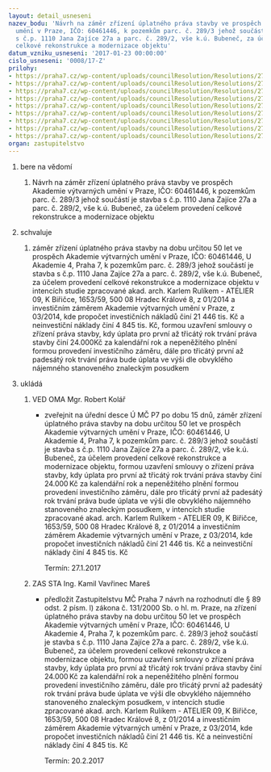 ```yaml
---
layout: detail_usneseni
nazev_bodu: 'Návrh na záměr zřízení úplatného práva stavby ve prospěch Akademie výtvarných
  umění v Praze, IČO: 60461446, k pozemkům parc. č. 289/3 jehož součástí je stavba
  s č.p. 1110 Jana Zajíce 27a a parc. č. 289/2, vše k.ú. Bubeneč, za účelem provedení
  celkové rekonstrukce a modernizace objektu'
datum_vzniku_usneseni: '2017-01-23 00:00:00'
cislo_usneseni: '0008/17-Z'
prilohy:
- https://praha7.cz/wp-content/uploads/councilResolution/Resolutions/27282/export/01DZ_AVU2017Z~158822.docx
- https://praha7.cz/wp-content/uploads/councilResolution/Resolutions/27282/export/02_AVU2017Z~158821.pdf
- https://praha7.cz/wp-content/uploads/councilResolution/Resolutions/27282/export/03_AVU2017Z~158820.pdf
- https://praha7.cz/wp-content/uploads/councilResolution/Resolutions/27282/export/04_AVU2017Z~158819.pdf
- https://praha7.cz/wp-content/uploads/councilResolution/Resolutions/27282/export/05_AVU2017Z~158818.pdf
- https://praha7.cz/wp-content/uploads/councilResolution/Resolutions/27282/export/06_AVU2017Z~158817.pdf
- https://praha7.cz/wp-content/uploads/councilResolution/Resolutions/27282/export/170113SML_20170106_final~158816.docx
- https://praha7.cz/wp-content/uploads/councilResolution/Resolutions/27282/export/08_AVU2017Z~158815.pdf
- https://praha7.cz/wp-content/uploads/councilResolution/Resolutions/27282/export/export~301393.pdf
organ: zastupitelstvo
---
```

<ol id="urzList" class="urzList_view"><li id="" class="urzClass1"><span name="1">bere na vědomí</span><ol class="urzOlClass"><li style="text-align: left;" id="" class="urzClass2"><span><p>Návrh na záměr zřízení úplatného práva stavby&nbsp;ve prospěch Akademie výtvarných umění v Praze, IČO: 60461446, k pozemkům parc. č. 289/3 jehož součástí je stavba s č.p. 1110 Jana Zajíce 27a a parc. č. 289/2, vše k.ú. Bubeneč, za účelem provedení celkové rekonstrukce a modernizace objektu</p></span></li></ol></li><li id="" class="urzClass1"><span name="24">schvaluje</span><ol id="" class="urzOlClass"><li style="text-align: left;" id="" class="urzClass2"><span><p>záměr zřízení úplatného práva stavby na dobu určitou 50 let ve prospěch Akademie výtvarných umění v Praze, IČO: 60461446, U Akademie 4, Praha 7, k pozemkům parc. č. 289/3 jehož součástí je stavba s č.p. 1110 Jana Zajíce 27a a parc. č. 289/2, vše k.ú. Bubeneč, za účelem provedení celkové rekonstrukce a modernizace objektu v intencích studie zpracované akad. arch. Karlem Rulíkem - ATELIER 09, K Biřičce, 1653/59, 500 08 Hradec Králové 8, z 01/2014 a investičním záměrem Akademie výtvarných umění v Praze, z 03/2014, kde propočet investičních nákladů činí 21 446 tis. Kč a neinvestiční náklady činí 4 845 tis. Kč, formou uzavření smlouvy o zřízení práva stavby, kdy úplata pro první až třicátý rok trvání práva stavby činí 24.000Kč za kalendářní rok a nepeněžitého plnění formou provedení investičního záměru, dále pro třicátý první až padesátý rok trvání práva bude úplata ve výši dle obvyklého nájemného stanoveného znaleckým posudkem</p></span></li></ol></li><li class="urzClass1" id="urzUkoly"><span name="1">ukládá</span><ol class="urzOlClass"><li class="urzClass2"><span><p>VED OMA Mgr. Robert Kolář</p></span><ul class="urzUlClass"><li class="urzClass3"><span><p>zveřejnit na úřední desce Ú MČ P7 po dobu 15 dnů, záměr zřízení úplatného práva stavby na dobu určitou 50 let ve prospěch Akademie výtvarných umění v Praze, IČO: 60461446, U Akademie 4, Praha 7, k pozemkům parc. č. 289/3 jehož součástí je stavba s č.p. 1110 Jana Zajíce 27a a parc. č. 289/2, vše k.ú. Bubeneč, za účelem provedení celkové rekonstrukce a modernizace objektu, formou uzavření smlouvy o zřízení práva stavby, kdy úplata pro první až třicátý rok trvání práva stavby činí 24.000 Kč za kalendářní rok a nepeněžitého plnění formou provedení investičního záměru, dále pro třicátý první až padesátý rok trvání práva bude úplata ve výši dle obvyklého nájemného stanoveného znaleckým posudkem, v intencích studie zpracované akad. arch. Karlem Rulíkem - ATELIER 09, K Biřičce, 1653/59, 500 08 Hradec Králové 8, z 01/2014 a investičním záměrem Akademie výtvarných umění v Praze, z 03/2014, kde propočet investičních nákladů činí 21 446 tis. Kč a neinvestiční náklady činí 4 845 tis. Kč</p></span><span class="urzUkolTermin">  Termín:&nbsp;27.1.2017</span></li></ul></li><li class="urzClass2"><span><p>ZAS STA Ing. Kamil Vavřinec Mareš</p></span><ul class="urzUlClass"><li class="urzClass3"><span><p>předložit Zastupitelstvu MČ Praha 7 návrh na rozhodnutí dle § 89 odst. 2 písm. l) zákona č. 131/2000 Sb. o hl. m. Praze, na zřízení úplatného práva stavby na dobu určitou 50 let ve prospěch Akademie výtvarných umění v Praze, IČO: 60461446, U Akademie 4, Praha 7, k pozemkům parc. č. 289/3 jehož součástí je stavba s č.p. 1110 Jana Zajíce 27a a parc. č. 289/2, vše k.ú. Bubeneč, za účelem provedení celkové rekonstrukce a modernizace objektu, formou uzavření smlouvy o zřízení práva stavby, kdy úplata pro první až třicátý rok trvání práva stavby činí 24.000 Kč za kalendářní rok a nepeněžitého plnění formou provedení investičního záměru, dále pro třicátý první až padesátý rok trvání práva bude úplata ve výši dle obvyklého nájemného stanoveného znaleckým posudkem, v intencích studie zpracované akad. arch. Karlem Rulíkem - ATELIER 09, K Biřičce, 1653/59, 500 08 Hradec Králové 8, z 01/2014 a investičním záměrem Akademie výtvarných umění v Praze, z 03/2014, kde propočet investičních nákladů činí 21 446 tis. Kč a neinvestiční náklady činí 4 845 tis. Kč</p></span><span class="urzUkolTermin">  Termín:&nbsp;20.2.2017</span></li></ul></li></ol></li></ol>